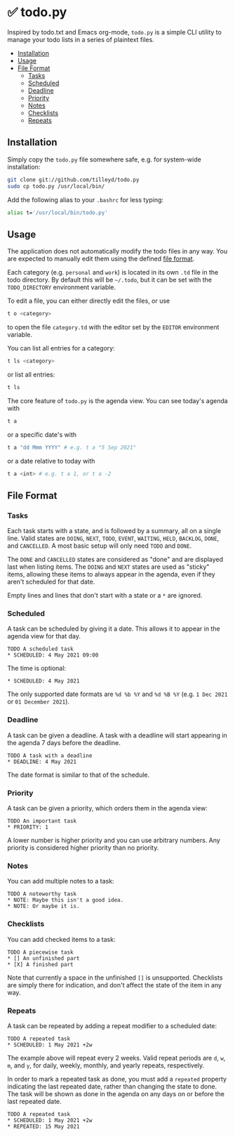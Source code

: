 # ✅ todo.py

Inspired by todo.txt and Emacs org-mode, `todo.py` is a simple CLI utility to
manage your todo lists in a series of plaintext files.

* [Installation](#installation)
* [Usage](#usage)
* [File Format](#file-format)
  * [Tasks](#tasks)
  * [Scheduled](#scheduled)
  * [Deadline](#deadline)
  * [Priority](#priority)
  * [Notes](#notes)
  * [Checklists](#checklists)
  * [Repeats](#repeats)

## Installation

Simply copy the `todo.py` file somewhere safe, e.g. for system-wide
installation:

```bash
git clone git://github.com/tilleyd/todo.py
sudo cp todo.py /usr/local/bin/
```

Add the following alias to your `.bashrc` for less typing:

```bash
alias t='/usr/local/bin/todo.py'
```

## Usage

The application does not automatically modify the todo files in any way. You are
expected to manually edit them using the defined [file format](#file-format).

Each category (e.g. `personal` and `work`) is located in its own `.td` file in
the todo directory. By default this will be `~/.todo`, but it can be set with
the `TODO_DIRECTORY` environment variable.

To edit a file, you can either directly edit the files, or use

```bash
t o <category>
```

to open the file `category.td` with the editor set by the `EDITOR` environment variable.

You can list all entries for a category:

```bash
t ls <category>
```

or list all entries:

```bash
t ls
```

The core feature of `todo.py` is the agenda view. You can see today's agenda
with

```bash
t a
```

or a specific date's with

```bash
t a "dd Mmm YYYY" # e.g. t a "5 Sep 2021"
```

or a date relative to today with

```bash
t a <int> # e.g. t a 1, or t a -2
```

## File Format

### Tasks

Each task starts with a state, and is followed by a summary, all on a single
line. Valid states are `DOING`, `NEXT`, `TODO`, `EVENT`, `WAITING`, `HELD`,
`BACKLOG`, `DONE`, and `CANCELLED`. A most basic setup will only need `TODO` and
`DONE`.

The `DONE` and `CANCELLED` states are considered as "done" and are displayed
last when listing items. The `DOING` and `NEXT` states are used as "sticky"
items, allowing these items to always appear in the agenda, even if they aren't
scheduled for that date.

Empty lines and lines that don't start with a state or a `*` are ignored.

### Scheduled

A task can be scheduled by giving it a date. This allows it to appear in the
agenda view for that day.

```
TODO A scheduled task
* SCHEDULED: 4 May 2021 09:00
```

The time is optional:

```
* SCHEDULED: 4 May 2021
```

The only supported date formats are `%d %b %Y` and `%d %B %Y` (e.g. `1 Dec 2021`
or `01 December 2021`).

### Deadline

A task can be given a deadline. A task with a deadline will start appearing in
the agenda 7 days before the deadline.

```
TODO A task with a deadline
* DEADLINE: 4 May 2021
```

The date format is similar to that of the schedule.

### Priority

A task can be given a priority, which orders them in the agenda view:

```
TODO An important task
* PRIORITY: 1
```

A lower number is higher priority and you can use arbitrary numbers. Any
priority is considered higher priority than no priority.

### Notes

You can add multiple notes to a task:

```
TODO A noteworthy task
* NOTE: Maybe this isn't a good idea.
* NOTE: Or maybe it is.
```

### Checklists

You can add checked items to a task:

```
TODO A piecewise task
* [] An unfinished part
* [X] A finished part
```

Note that currently a space in the unfinished `[]` is unsupported. Checklists
are simply there for indication, and don't affect the state of the item in any
way.

### Repeats

A task can be repeated by adding a repeat modifier to a scheduled date:

```
TODO A repeated task
* SCHEDULED: 1 May 2021 +2w
```

The example above will repeat every 2 weeks. Valid repeat periods are `d`, `w`,
`m`, and `y`, for daily, weekly, monthly, and yearly repeats, respectively.

In order to mark a repeated task as done, you must add a `repeated` property
indicating the last repeated date, rather than changing the state to done. The
task will be shown as done in the agenda on any days on or before the last
repeated date.

```
TODO A repeated task
* SCHEDULED: 1 May 2021 +2w
* REPEATED: 15 May 2021
```
